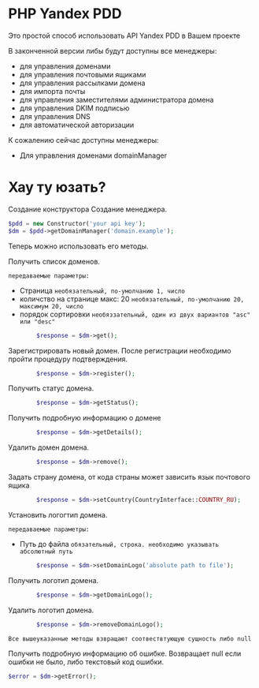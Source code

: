 PHP Yandex PDD
=

Это простой способ использовать API Yandex PDD в Вашем проекте

В законченной версии либы будут доступны все менеджеры:
- для управления доменами
- для управления почтовыми ящиками
- для управления рассылками домена
- для импорта почты
- для управления заместителями администратора домена
- для управления DKIM подписью
- для управления DNS
- для автоматической авторизации

К сожалению сейчас доступны менеджеры:
- Для управления доменами domainManager

Хау ту юзать?
=
Создание конструктора
Создание менеджера. 

```php
$pdd = new Constructor('your api key');
$dm = $pdd->getDomainManager('domain.example');
```

Теперь можно использовать его методы.

Получить список доменов. 

`передаваемые параметры:`  
- Страница `необязательный, по-умолчанию 1, число`
- количство на странице макс: 20 `необязательный, по-умолчанию 20, максимум 20, число`
- порядок сортировки `необяззательный, один из двух вариантов "asc" или "desc"`
```php
		$response = $dm->get(); 
```

Зарегистрировать новый домен. После регистрации необходимо пройти процедуру подтверждения.
```php
		$response = $dm->register(); 
```
Получить статус домена.
```php
		$response = $dm->getStatus(); 
```
Получить подробную информацию о домене
```php
		$response = $dm->getDetails(); 
```
Удалить домен домена.
```php
		$response = $dm->remove(); 
```

Задать страну домена, от кода страны может зависить язык почтового ящика
```php
		$response = $dm->setCountry(CountryInterface::COUNTRY_RU); 
```

Установить логогтип домена.

`передаваемые параметры:`  
- Путь до файла `обязательный, строка. необходимо указывать абсолютный путь`

```php
		$response = $dm->setDomainLogo('absolute path to file'); 
```

Получить логотип домена.
```php
		$response = $dm->getDomainLogo(); 
```

Удалить логотип домена.
```php
		$response = $dm->removeDomainLogo(); 
```
`Все вышеуказанные методы взвращают соотвествтующую сущность либо null`

Получить подробную информацию об ошибке. Возвращает null если ошибки не было, либо текстовый код ошибки.
```php
$error = $dm->getError();
```


